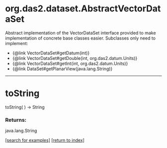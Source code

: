 # org.das2.dataset.AbstractVectorDataSet

Abstract implementation of the VectorDataSet interface provided to make
 implementation of concrete base classes easier.  Subclasses only need to
 implement:<ul>
 <li>{@link VectorDataSet#getDatum(int)}</li>
 <li>{@link VectorDataSet#getDouble(int, org.das2.datum.Units)}</li>
 <li>{@link VectorDataSet#getInt(int, org.das2.datum.Units)}</li>
 <li>{@link DataSet#getPlanarView(java.lang.String)}</li>
</ul>

***
<a name="toString"></a>
# toString
toString(  ) &rarr; String



### Returns:
java.lang.String


<a href="https://github.com/autoplot/dev/search?q=toString&unscoped_q=toString">[search for examples]</a>
<a href="https://github.com/autoplot/documentation/blob/master/javadoc/index-all.md">[return to index]</a>

